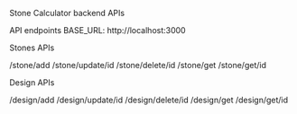 Stone Calculator backend APIs

API endpoints
BASE_URL: http://localhost:3000

Stones APIs

/stone/add
/stone/update/id
/stone/delete/id
/stone/get
/stone/get/id

Design APIs

/design/add
/design/update/id
/design/delete/id
/design/get
/design/get/id


